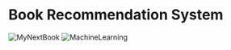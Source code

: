 # Book Recommendation System
![MyNextBook](https://user-images.githubusercontent.com/75332345/210348867-3c35f7df-893c-4c77-86b1-c695b09b8f49.jpg)
![MachineLearning](https://user-images.githubusercontent.com/75332345/211622619-858dcabe-6c15-4af5-ba9b-c905051751b0.png)
